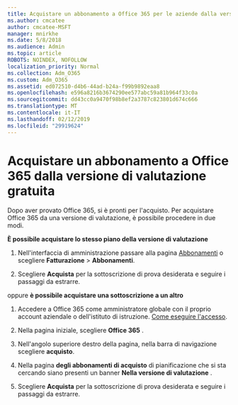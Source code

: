 ```yaml
---
title: Acquistare un abbonamento a Office 365 per le aziende dalla versione di valutazione gratuita
ms.author: cmcatee
author: cmcatee-MSFT
manager: mnirkhe
ms.date: 5/8/2018
ms.audience: Admin
ms.topic: article
ROBOTS: NOINDEX, NOFOLLOW
localization_priority: Normal
ms.collection: Adm_O365
ms.custom: Adm_O365
ms.assetid: ed072510-d4b6-44ad-b24a-f99b9892eaa8
ms.openlocfilehash: e596a8216b3674290ee577abc59a81b964f33c0a
ms.sourcegitcommit: dd43cc0a9470f98b8ef2a3787c823801d674c666
ms.translationtype: MT
ms.contentlocale: it-IT
ms.lasthandoff: 02/12/2019
ms.locfileid: "29919624"
---
```

# <a name="buy-a-subscription-to-office-365-from-your-free-trial"></a>Acquistare un abbonamento a Office 365 dalla versione di valutazione gratuita

Dopo aver provato Office 365, si è pronti per l'acquisto. Per acquistare Office 365 da una versione di valutazione, è possibile procedere in due modi.
  
 **È possibile acquistare lo stesso piano della versione di valutazione**
  
1. Nell'interfaccia di amministrazione passare alla pagina [Abbonamenti](https://go.microsoft.com/fwlink/p/?linkid=842054) o scegliere **Fatturazione** \> **Abbonamenti**.
    
2. Scegliere **Acquista** per la sottoscrizione di prova desiderata e seguire i passaggi da estrarre. 
    
oppure **è possibile acquistare una sottoscrizione a un altro**
  
1. Accedere a Office 365 come amministratore globale con il proprio account aziendale o dell'istituto di istruzione. [Come eseguire l'accesso](https://support.office.com/article/e9eb7d51-5430-4929-91ab-6157c5a050b4).
    
2. Nella pagina iniziale, scegliere **Office 365** . 
    
3. Nell'angolo superiore destro della pagina, nella barra di navigazione scegliere **acquisto**.
    
4. Nella pagina **degli abbonamenti di acquisto** di pianificazione che si sta cercando siano presenti un banner **Nella versione di valutazione** . 
    
5. Scegliere **Acquista** per la sottoscrizione di prova desiderata e seguire i passaggi da estrarre. 
    

